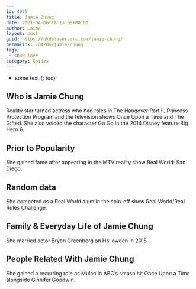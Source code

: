 ```yaml
---
id: 4975
title: Jamie Chung
date: 2021-04-06T18:13:08+00:00
author: Laima
layout: post
guid: https://ukdataservers.com/jamie-chung/
permalink: /04/06/jamie-chung
tags:
 - show love
category: Guides
---
```


* some text
{: toc}


## Who is Jamie Chung
                  
                  
                  
Reality star turned actress who had roles in The Hangover Part II, Princess Protection Program and the television shows Once Upon a Time and The Gifted. She also voiced the character Go Go in the 2014 Disney feature Big Hero 6.
                  
              
            
              
            
                
                
                
## Prior to Popularity
                  
                  
                  
She gained fame after appearing in the MTV reality show Real World: San Diego. 
                  
              
            
              
            
                
                
                
## Random data
                  
                  
                  
She competed as a Real World alum in the spin-off show Real World/Real Rules Challenge. 
                  
              
            
              
            
                
                
                
## Family & Everyday Life of Jamie Chung
                  
                  
                  
She married actor Bryan Greenberg on Halloween in 2015.
                  
              
            
              
            
                
                
                
## People Related With Jamie Chung
                  
                  
                  
She gained a recurring role as Mulan in ABC&#8217;s smash hit Once Upon a Time alongside Ginnifer Goodwin.
                  
              
            
              
            
                
              
            
              
              
            
            
              
            
          
          
          